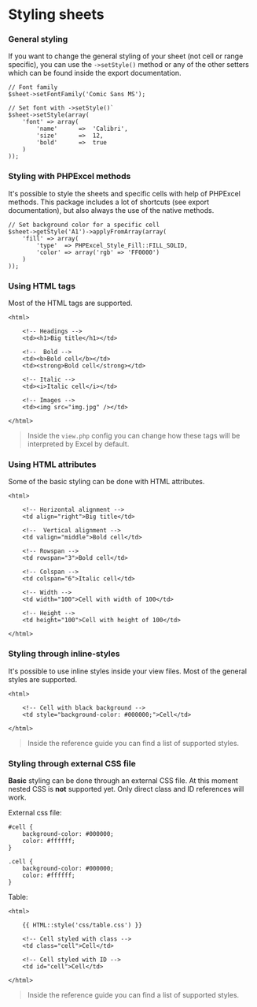 # Styling sheets

### General styling

If you want to change the general styling of your sheet (not cell or range specific), you can use the `->setStyle()` method or any of the other setters which can be found inside the export documentation.

    // Font family
    $sheet->setFontFamily('Comic Sans MS');

    // Set font with ->setStyle()`
    $sheet->setStyle(array(
        'font' => array(
            'name'      =>  'Calibri',
            'size'      =>  12,
            'bold'      =>  true
        )
    ));

### Styling with PHPExcel methods

It's possible to style the sheets and specific cells with help of PHPExcel methods. This package includes a lot of shortcuts (see export documentation), but also always the use of the native methods.

    // Set background color for a specific cell
    $sheet->getStyle('A1')->applyFromArray(array(
        'fill' => array(
            'type'  => PHPExcel_Style_Fill::FILL_SOLID,
            'color' => array('rgb' => 'FF0000')
        )
    ));

### Using HTML tags

Most of the HTML tags are supported.

    <html>

        <!-- Headings -->
        <td><h1>Big title</h1></td>

        <!--  Bold -->
        <td><b>Bold cell</b></td>
        <td><strong>Bold cell</strong></td>

        <!-- Italic -->
        <td><i>Italic cell</i></td>

        <!-- Images -->
        <td><img src="img.jpg" /></td>

    </html>

> Inside the `view.php` config you can change how these tags will be interpreted by Excel by default.

### Using HTML attributes

Some of the basic styling can be done with HTML attributes.

    <html>

        <!-- Horizontal alignment -->
        <td align="right">Big title</td>

        <!--  Vertical alignment -->
        <td valign="middle">Bold cell</td>

        <!-- Rowspan -->
        <td rowspan="3">Bold cell</td>

        <!-- Colspan -->
        <td colspan="6">Italic cell</td>

        <!-- Width -->
        <td width="100">Cell with width of 100</td>

        <!-- Height -->
        <td height="100">Cell with height of 100</td>

    </html>

### Styling through inline-styles

It's possible to use inline styles inside your view files. Most of the general styles are supported.

    <html>

        <!-- Cell with black background -->
        <td style="background-color: #000000;">Cell</td>

    </html>

> Inside the reference guide you can find a list of supported styles.

### Styling through external CSS file

**Basic** styling can be done through an external CSS file.
At this moment nested CSS is **not** supported yet. Only direct class and ID references will work.

External css file:

    #cell {
        background-color: #000000;
        color: #ffffff;
    }

    .cell {
        background-color: #000000;
        color: #ffffff;
    }

Table:

    <html>

        {{ HTML::style('css/table.css') }}

        <!-- Cell styled with class -->
        <td class="cell">Cell</td>

        <!-- Cell styled with ID -->
        <td id="cell">Cell</td>

    </html>

> Inside the reference guide you can find a list of supported styles.